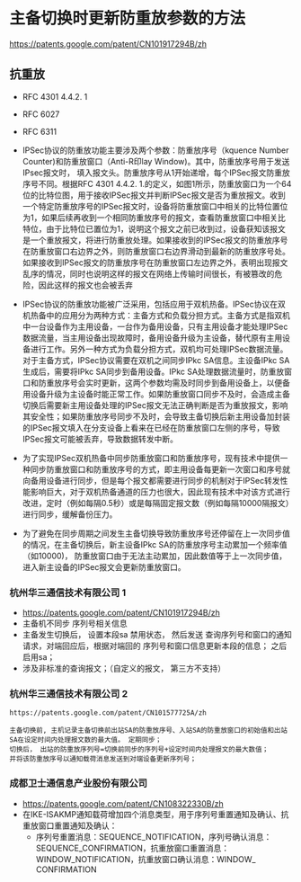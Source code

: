 # 主备切换时更新防重放参数的方法
https://patents.google.com/patent/CN101917294B/zh

## 抗重放 
- RFC 4301 4.4.2.  1
- RFC 6027
- RFC 6311

- IPSec协议的防重放功能主要涉及两个参数：防重放序号（kquence Number Counter)和防重放窗口（Anti-R印lay Window)。其中，防重放序号用于发送IPsec报文时， 填入报文头。防重放序号从1开始递增，每个IPSec报文防重放序号不同。根据RFC 4301 4.4.2. 1.的定义，如图1所示，防重放窗口为一个64位的比特位图，用于接收IPSec报文并判断IPSec报文是否为重放报文。收到一个特定防重放序号的IPSec报文时，设备将防重放窗口中相关的比特位置位为1，如果后续再收到一个相同防重放序号的报文，查看防重放窗口中相关比特位，由于比特位已置位为1，说明这个报文之前已收到过，设备获知该报文是一个重放报文，将进行防重放处理。如果接收到的IPSec报文的防重放序号在防重放窗口右边界之外，则防重放窗口右边界滑动到最新的防重放序号处。如果接收到IPSec报文的防重放序号在防重放窗口左边界之外，表明出现报文乱序的情况，同时也说明这样的报文在网络上传输时间很长，有被篡改的危险，因此这样的报文也会被丢弃

- IPSec协议的防重放功能被广泛采用，包括应用于双机热备。IPSec协议在双机热备中的应用分为两种方式：主备方式和负载分担方式。主备方式是指双机中一台设备作为主用设备，一台作为备用设备，只有主用设备才能处理IPSec数据流量，当主用设备出现故障时，备用设备升级为主设备，替代原有主用设备进行工作。另外一种方式为负载分担方式，双机均可处理IPSec数据流量。对于主备方式，IPSec协议需要在双机之间同步IPkc SA信息。主设备IPkc SA生成后，需要将IPkc SA同步到备用设备。IPkc SA处理数据流量时，防重放窗口和防重放序号会实时更新，这两个参数均需及时同步到备用设备上，以便备用设备升级为主设备时能正常工作。如果防重放窗口同步不及时，会造成主备切换后需要新主用设备处理的IPSec报文无法正确判断是否为重放报文，影响其安全性；如果防重放序号同步不及时，会导致主备切换后新主用设备加封装的IPSec报文填入在分支设备上看来在已经在防重放窗口左侧的序号，导致IPSec报文可能被丢弃，导致数据转发中断。

- 为了实现IPSec双机热备中同步防重放窗口和防重放序号，现有技术中提供一种同步防重放窗口和防重放序号的方式，即主用设备每更新一次窗口和序号就向备用设备进行同步，但是每个报文都需要进行同步的机制对于IPSec转发性能影响巨大，对于双机热备通道的压力也很大，因此现有技术中对该方式进行改进，定时（例如每隔0.5秒）或是每隔固定报文数（例如每隔10000隔报文）进行同步，缓解备份压力。

- 为了避免在同步周期之间发生主备切换导致防重放序号还停留在上一次同步值的情况，在主备切换后，新主设备IPkc SA的防重放序号主动累加一个频率值（如10000)， 防重放窗口由于无法主动累加，因此数值等于上一次同步值，进入新主设备的IPSec报文会更新防重放窗口。


### 杭州华三通信技术有限公司 1
- https://patents.google.com/patent/CN101917294B/zh
- 主备机不同步 序列号相关信息
- 主备发生切换后， 设置本段sa 禁用状态， 然后发送 查询序列号和窗口的通知请求，对端回应后，根据对端回的 序列号和窗口信息更新本段的信息； 之后启用sa；
- 涉及非标准的查询报文；（自定义的报文， 第三方不支持）


### 杭州华三通信技术有限公司 2
    https://patents.google.com/patent/CN101577725A/zh

    主备切换前, 主机记录主备切换前出站SA的防重放序号、入站SA的防重放窗口的初始值和出站SA在设定时间内处理报文数的最大值。 定期同步；
    切换后， 出站的防重放序列号=切换前同步的序列号+设定时间内处理报文的最大数值；
    并将该防重放序号以通知载荷消息发送到对端设备更新序列号；


### 成都卫士通信息产业股份有限公司
- https://patents.google.com/patent/CN108322330B/zh
- 在IKE-ISAKMP通知载荷增加四个消息类型，用于序列号重置通知及确认、抗重放窗口重置通知及确认：
    - 序列号重置消息：SEQUENCE_NOTIFICATION，序列号确认消息：SEQUENCE_CONFIRMATION，抗重放窗口重置消息：WINDOW_NOTIFICATION，抗重放窗口确认消息：WINDOW_ CONFIRMATION

